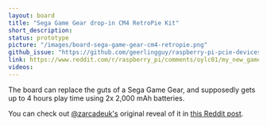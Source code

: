 ```yaml
---
layout: board
title: "Sega Game Gear drop-in CM4 RetroPie Kit"
short_description:
status: prototype
picture: "/images/board-sega-game-gear-cm4-retropie.png"
github_issue: "https://github.com/geerlingguy/raspberry-pi-pcie-devices/issues/191"
link: https://www.reddit.com/r/raspberry_pi/comments/oylc01/my_new_game_gear_dropin_kit_using_the_raspberry/
videos:
---
```

The board can replace the guts of a Sega Game Gear, and supposedly gets up to 4 hours play time using 2x 2,000 mAh batteries. 

You can check out [@zarcadeuk's](https://www.reddit.com/user/zarcadeuk/) original reveal of it in [this Reddit post](https://www.reddit.com/r/raspberry_pi/comments/oylc01/my_new_game_gear_dropin_kit_using_the_raspberry/).
